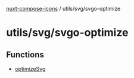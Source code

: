 [nuxt-compose-icons](../../../modules.md) / utils/svg/svgo-optimize

# utils/svg/svgo-optimize

## Functions

- [optimizeSvg](functions/optimizeSvg.md)
